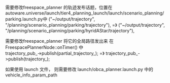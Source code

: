 需要修改freespace_planner 的轨迹发布话题，位置在autoware.universe/launch/tier4_planning_launch/launch/scenario_planning/parking.launch.py中
    ("~/output/trajectory", "/planning/scenario_planning/parking/trajectory"),
    =》
    ("~/output/trajectory", "/planning/scenario_planning/parking/hyridAStar/trajectory"),

需要修改freespace_planner 将它的全局路径发出来 在 FreespacePlannerNode::onTimer() 中    
    trajectory_pub_->publish(partial_trajectory_);
    =》
    trajectory_pub_->publish(trajectory_);

如果使用 launch 文件， 则需要修改 launch/obca_planner.launch.py 中的 vehicle_info_param_path
